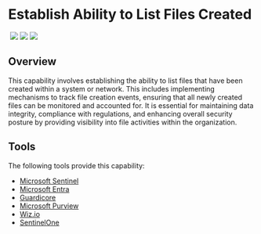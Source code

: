 # Establish Ability to List Files Created
&nbsp;![](https://img.shields.io/badge/ID-C1301-blue)&nbsp;![](https://img.shields.io/badge/Phase-Preparation_%28P0001%29-blue)&nbsp;![](https://img.shields.io/badge/Category-File-blue)
## Overview
This capability involves establishing the ability to list files that have been created within a system or network. This includes implementing mechanisms to track file creation events, ensuring that all newly created files can be monitored and accounted for. It is essential for maintaining data integrity, compliance with regulations, and enhancing overall security posture by providing visibility into file activities within the organization.

## Tools
The following tools provide this capability:

- [Microsoft Sentinel](../tool/ms-sentinel/C1301.md)
- [Microsoft Entra](../tool/ms-entra/C1301.md)
- [Guardicore](../tool/guardicore/C1301.md)
- [Microsoft Purview](../tool/ms-purview/C1301.md)
- [Wiz.io](../tool/wiz/C1301.md)
- [SentinelOne](../tool/sentinelone/C1301.md)